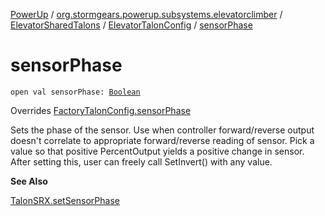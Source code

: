 [PowerUp](../../../index.md) / [org.stormgears.powerup.subsystems.elevatorclimber](../../index.md) / [ElevatorSharedTalons](../index.md) / [ElevatorTalonConfig](index.md) / [sensorPhase](./sensor-phase.md)

# sensorPhase

`open val sensorPhase: `[`Boolean`](https://kotlinlang.org/api/latest/jvm/stdlib/kotlin/-boolean/index.html)

Overrides [FactoryTalonConfig.sensorPhase](../../../org.stormgears.utils.talons/-factory-talon-config/sensor-phase.md)

Sets the phase of the sensor. Use when controller forward/reverse output doesn't correlate to appropriate
forward/reverse reading of sensor. Pick a value so that positive PercentOutput yields a positive change in
sensor. After setting this, user can freely call SetInvert() with any value.

**See Also**

[TalonSRX.setSensorPhase](#)

